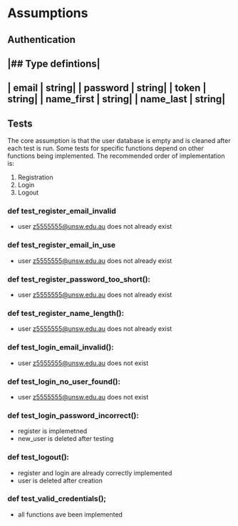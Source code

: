 # Assumptions
## Authentication

|## Type defintions|
---
| email | string|
| password | string|
| token | string|
| name_first | string|
| name_last | string|
---

## Tests
The core assumption is that the user database is empty and is cleaned after each test is run. Some tests for specific functions depend on other functions being implemented. The recommended order of implementation is:
1. Registration
2. Login
3. Logout

### def test_register_email_invalid
- user z5555555@unsw.edu.au does not already exist

### def test_register_email_in_use
- user z5555555@unsw.edu.au does not already exist

### def test_register_password_too_short():
- user z5555555@unsw.edu.au does not already exist

### def test_register_name_length():
- user z5555555@unsw.edu.au does not already exist

### def test_login_email_invalid():
- user z5555555@unsw.edu.au does not exist

### def test_login_no_user_found():
- user z5555555@unsw.edu.au does not exist

### def test_login_password_incorrect():
- register is implemetned
- new_user is deleted after testing


### def test_logout():
- register and login are already correctly implemented
- user is deleted after creation


### def test_valid_credentials();
- all functions ave been implemented
